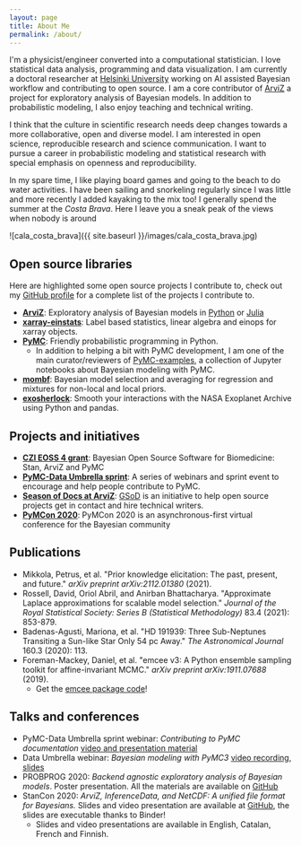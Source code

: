 ```yaml
---
layout: page
title: About Me
permalink: /about/
---
```


I'm a physicist/engineer converted into a computational statistician.
I love statistical data analysis, programming and data visualization.
I am currently a doctoral researcher at [Helsinki University](https://researchportal.helsinki.fi/en/persons/oriol-abril-pla)
working on AI assisted Bayesian workflow and contributing to open source.
I am a core contributor of
[ArviZ](https://arviz-devs.github.io/arviz/) a project for exploratory
analysis of Bayesian models. In addition to probabilistic
modeling, I also enjoy teaching and technical writing.

I think that the culture in scientific research needs deep changes towards a
more collaborative, open and diverse model. I am interested in open science,
reproducible research and science communication. I want to pursue a career in
probabilistic modeling and statistical research with special emphasis on
openness and reproducibility.

In my spare time, I like playing board games and going to the beach to do
water activities. I have been sailing and snorkeling regularly since I was
little and more recently I added kayaking to the mix too! I generally spend
the summer at the _Costa Brava_. Here I leave you a sneak peak of the views
when nobody is around

![cala_costa_brava]({{ site.baseurl }}/images/cala_costa_brava.jpg)

## Open source libraries
Here are highlighted some open source projects I contribute to, check out my
[GitHub profile](https://github.com/OriolAbril) for a complete list
of the projects I contribute to.

* [**ArviZ**](https://github.com/arviz-devs/arviz): Exploratory analysis of
  Bayesian models in [Python](https://arviz-devs.github.io/arviz/index.html)
  or [Julia](https://arviz-devs.github.io/ArviZ.jl/stable/)
* [**xarray-einstats**](https://xarray-einstats.readthedocs.io/en/latest):
  Label based statistics, linear algebra and einops for xarray objects.
* [**PyMC**](https://www.pymc.io): Friendly probabilistic programming in Python.
  - In addition to helping a bit with PyMC development, I am one of the main curator/reviewers
    of [PyMC-examples](https://docs.pymc.io/projects/examples/en/latest/),
    a collection of Jupyter notebooks about Bayesian modeling with PyMC.
* [**mombf**](https://github.com/davidrusi/mombf): Bayesian model selection and
  averaging for regression and mixtures for non-local and local priors.
* [**exosherlock**](https://github.com/mbadenas/exosherlock): Smooth
  your interactions with the NASA Exoplanet Archive using Python and pandas.

## Projects and initiatives
* [**CZI EOSS 4 grant**](https://chanzuckerberg.com/eoss/proposals/bayesian-open-source-software-for-biomedicine-stan-arviz-and-pymc3/):
  Bayesian Open Source Software for Biomedicine: Stan, ArviZ and PyMC
* [**PyMC-Data Umbrella sprint**](https://pymc-data-umbrella.xyz/en/latest):
  A series of webinars and sprint event to encourage and help people contribute to PyMC.
* [**Season of Docs at ArviZ**](https://arviz-gsod.readthedocs.io/en/latest/):
  [GSoD](https://developers.google.com/season-of-docs/) is an initiative to help
  open source projects get in contact and hire technical writers.
* [**PyMCon 2020**](https://pymc-devs.github.io/pymcon//): PyMCon 2020 is an
  asynchronous-first virtual conference for the Bayesian community

## Publications
* Mikkola, Petrus, et al. "Prior knowledge elicitation: The past, present, and future." _arXiv preprint arXiv:2112.01380_ (2021).
* Rossell, David, Oriol Abril, and Anirban Bhattacharya. "Approximate Laplace approximations for scalable model selection."
  _Journal of the Royal Statistical Society: Series B (Statistical Methodology)_ 83.4 (2021): 853-879.
* Badenas-Agusti, Mariona, et al. "HD 191939: Three Sub-Neptunes Transiting a Sun-like Star Only 54 pc Away."
  _The Astronomical Journal_ 160.3 (2020): 113.
* Foreman-Mackey, Daniel, et al. "emcee v3: A Python ensemble sampling toolkit for affine-invariant MCMC."
  _arXiv preprint arXiv:1911.07688_ (2019).
  - Get the [emcee package code](https://github.com/dfm/emcee)!

## Talks and conferences
* PyMC-Data Umbrella sprint webinar: _Contributing to PyMC documentation_
  [video and presentation material](https://pymc-data-umbrella.xyz/en/latest/webinars/contributing_to_documentation/index.html)
* Data Umbrella webinar: _Bayesian modeling with PyMC3_ [video recording](https://www.youtube.com/watch?v=6dc7JgR8eI0),
  [slides](https://oriolabril.github.io/pymc3-data_umbrella/)
* PROBPROG 2020: _Backend agnostic exploratory analysis of Bayesian models_. Poster presentation.
  All the materials are available on [GitHub](https://github.com/OriolAbril/arviz-probprog-2020)
* StanCon 2020: _ArviZ, InferenceData, and NetCDF: A unified file format for Bayesians._
  Slides and video presentation are available at [GitHub](https://github.com/arviz-devs/arviz_misc/tree/master/stancon_2020),
  the slides are executable thanks to Binder!
  - Slides and video presentations are available in English, Catalan, French and Finnish.
